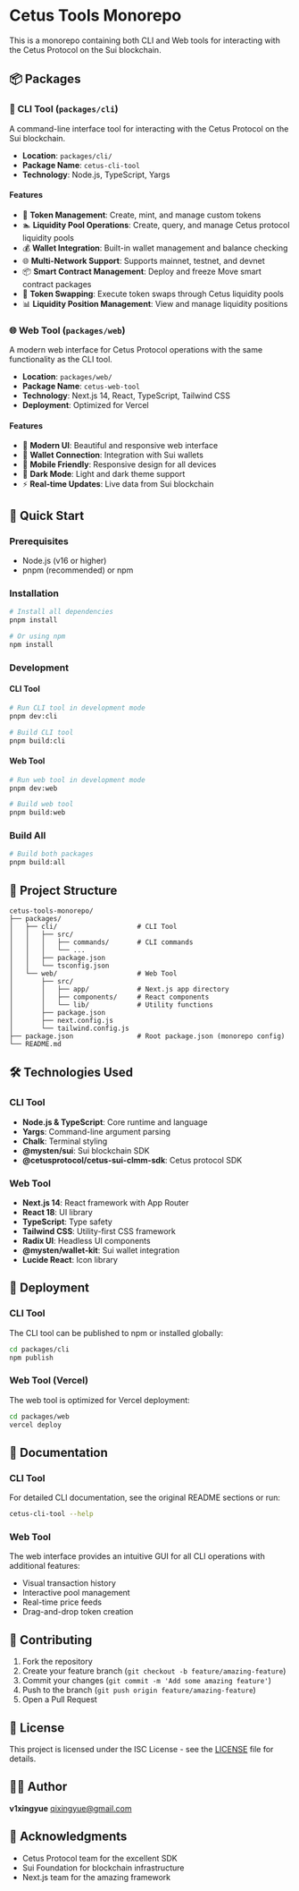 # Cetus Tools Monorepo

This is a monorepo containing both CLI and Web tools for interacting with the Cetus Protocol on the Sui blockchain.

## 📦 Packages

### 🔧 CLI Tool (`packages/cli`)
A command-line interface tool for interacting with the Cetus Protocol on the Sui blockchain.

- **Location**: `packages/cli/`
- **Package Name**: `cetus-cli-tool`
- **Technology**: Node.js, TypeScript, Yargs

#### Features
- 🔧 **Token Management**: Create, mint, and manage custom tokens
- 🏊 **Liquidity Pool Operations**: Create, query, and manage Cetus protocol liquidity pools
- 💰 **Wallet Integration**: Built-in wallet management and balance checking
- 🌐 **Multi-Network Support**: Supports mainnet, testnet, and devnet
- 📦 **Smart Contract Management**: Deploy and freeze Move smart contract packages
- 🔄 **Token Swapping**: Execute token swaps through Cetus liquidity pools
- 📊 **Liquidity Position Management**: View and manage liquidity positions

### 🌐 Web Tool (`packages/web`)
A modern web interface for Cetus Protocol operations with the same functionality as the CLI tool.

- **Location**: `packages/web/`
- **Package Name**: `cetus-web-tool`
- **Technology**: Next.js 14, React, TypeScript, Tailwind CSS
- **Deployment**: Optimized for Vercel

#### Features
- 🎨 **Modern UI**: Beautiful and responsive web interface
- 🔗 **Wallet Connection**: Integration with Sui wallets
- 📱 **Mobile Friendly**: Responsive design for all devices
- 🌙 **Dark Mode**: Light and dark theme support
- ⚡ **Real-time Updates**: Live data from Sui blockchain

## 🚀 Quick Start

### Prerequisites
- Node.js (v16 or higher)
- pnpm (recommended) or npm

### Installation
```bash
# Install all dependencies
pnpm install

# Or using npm
npm install
```

### Development

#### CLI Tool
```bash
# Run CLI tool in development mode
pnpm dev:cli

# Build CLI tool
pnpm build:cli
```

#### Web Tool
```bash
# Run web tool in development mode
pnpm dev:web

# Build web tool
pnpm build:web
```

### Build All
```bash
# Build both packages
pnpm build:all
```

## 📁 Project Structure

```
cetus-tools-monorepo/
├── packages/
│   ├── cli/                    # CLI Tool
│   │   ├── src/
│   │   │   ├── commands/       # CLI commands
│   │   │   └── ...
│   │   ├── package.json
│   │   └── tsconfig.json
│   └── web/                    # Web Tool
│       ├── src/
│       │   ├── app/            # Next.js app directory
│       │   ├── components/     # React components
│       │   └── lib/            # Utility functions
│       ├── package.json
│       ├── next.config.js
│       └── tailwind.config.js
├── package.json                # Root package.json (monorepo config)
└── README.md
```

## 🛠️ Technologies Used

### CLI Tool
- **Node.js & TypeScript**: Core runtime and language
- **Yargs**: Command-line argument parsing
- **Chalk**: Terminal styling
- **@mysten/sui**: Sui blockchain SDK
- **@cetusprotocol/cetus-sui-clmm-sdk**: Cetus protocol SDK

### Web Tool
- **Next.js 14**: React framework with App Router
- **React 18**: UI library
- **TypeScript**: Type safety
- **Tailwind CSS**: Utility-first CSS framework
- **Radix UI**: Headless UI components
- **@mysten/wallet-kit**: Sui wallet integration
- **Lucide React**: Icon library

## 🚀 Deployment

### CLI Tool
The CLI tool can be published to npm or installed globally:
```bash
cd packages/cli
npm publish
```

### Web Tool (Vercel)
The web tool is optimized for Vercel deployment:
```bash
cd packages/web
vercel deploy
```

## 📖 Documentation

### CLI Tool
For detailed CLI documentation, see the original README sections or run:
```bash
cetus-cli-tool --help
```

### Web Tool
The web interface provides an intuitive GUI for all CLI operations with additional features:
- Visual transaction history
- Interactive pool management
- Real-time price feeds
- Drag-and-drop token creation

## 🤝 Contributing

1. Fork the repository
2. Create your feature branch (`git checkout -b feature/amazing-feature`)
3. Commit your changes (`git commit -m 'Add some amazing feature'`)
4. Push to the branch (`git push origin feature/amazing-feature`)
5. Open a Pull Request

## 📄 License

This project is licensed under the ISC License - see the [LICENSE](LICENSE) file for details.

## 👨‍💻 Author

**v1xingyue** <qixingyue@gmail.com>

## 🙏 Acknowledgments

- Cetus Protocol team for the excellent SDK
- Sui Foundation for blockchain infrastructure
- Next.js team for the amazing framework 
